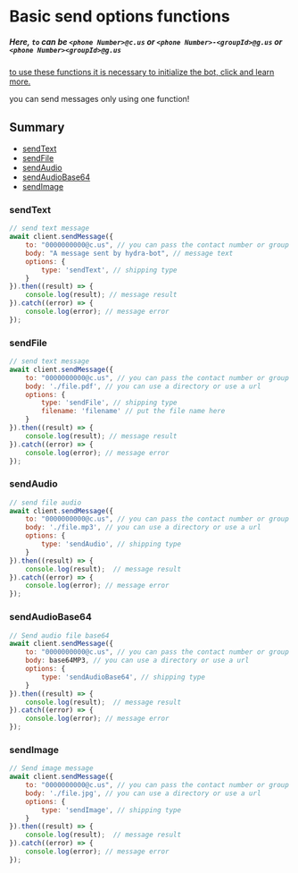 # Basic send options functions

##### Here, `to` can be `<phone Number>@c.us` or `<phone Number>-<groupId>@g.us` or `<phone Number><groupId>@g.us`

[to use these functions it is necessary to initialize the bot, click and learn more.](../Getting%20Started/start_bot.html)

you can send messages only using one function!

## Summary
 - [sendText](#sendtext)
 - [sendFile](#sendfile)
 - [sendAudio](#sendaudio)
 - [sendAudioBase64](#sendaudiobase64)
 - [sendImage](#sendimage)


### sendText

```javascript
// send text message
await client.sendMessage({
    to: "0000000000@c.us", // you can pass the contact number or group number
    body: "A message sent by hydra-bot", // message text
    options: {
        type: 'sendText', // shipping type
    }
}).then((result) => {
    console.log(result); // message result
}).catch((error) => {
    console.log(error); // message error
});
```

### sendFile

```javascript
// send text message
await client.sendMessage({
    to: "0000000000@c.us", // you can pass the contact number or group number
    body: './file.pdf', // you can use a directory or use a url
    options: {
        type: 'sendFile', // shipping type
        filename: 'filename' // put the file name here
    }
}).then((result) => {
    console.log(result); // message result
}).catch((error) => {
    console.log(error); // message error
});
```

### sendAudio

```javascript
// send file audio
await client.sendMessage({
    to: "0000000000@c.us", // you can pass the contact number or group number
    body: './file.mp3', // you can use a directory or use a url
    options: {
        type: 'sendAudio', // shipping type
    }
}).then((result) => {
    console.log(result);  // message result
}).catch((error) => {
    console.log(error); // message error
});
```

### sendAudioBase64

```javascript
// Send audio file base64
await client.sendMessage({
    to: "0000000000@c.us", // you can pass the contact number or group number
    body: base64MP3, // you can use a directory or use a url
    options: {
        type: 'sendAudioBase64', // shipping type
    }
}).then((result) => {
    console.log(result);  // message result
}).catch((error) => {
    console.log(error); // message error
});
```

### sendImage 

```javascript
// Send image message 
await client.sendMessage({
    to: "0000000000@c.us", // you can pass the contact number or group number
    body: './file.jpg', // you can use a directory or use a url
    options: {
        type: 'sendImage', // shipping type
    }
}).then((result) => {
    console.log(result);  // message result
}).catch((error) => {
    console.log(error); // message error
});
```
